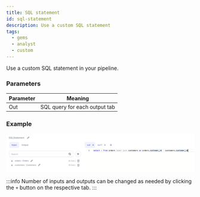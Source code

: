 ```yaml
---
title: SQL statement
id: sql-statement
description: Use a custom SQL statement
tags:
  - gems
  - analyst
  - custom
---
```


Use a custom SQL statement in your pipeline.

### Parameters

| Parameter | Meaning                       |
| --------- | ----------------------------- |
| Out       | SQL query for each output tab |

### Example

![SQL example 1](./img/sqlstatement_eg_1.png)

:::info
Number of inputs and outputs can be changed as needed by clicking the `+` button on the respective tab.
:::
